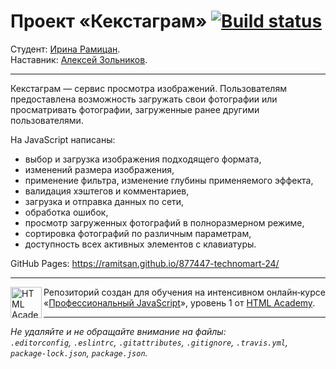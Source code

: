 # Проект «Кекстаграм» [![Build status][travis-image]][travis-url]

Студент: [Ирина Рамицан](https://up.htmlacademy.ru/javascript/18/user/877447). <br>
Наставник: [Алексей Зольников](https://htmlacademy.ru/profile/id870391).

---
Кекстаграм — сервис просмотра изображений. Пользователям предоставлена возможность загружать свои фотографии или просматривать фотографии, загруженные ранее другими пользователями.

На JavaScript написаны:
- выбор и загрузка изображения подходящего формата,
- изменений размера изображения,
- применение фильтра, изменение глубины применяемого эффекта,
- валидация хэштегов и комментариев,
- загрузка и отправка данных по сети,
- обработка ошибок,
- просмотр загруженных фотографий в полноразмерном режиме,
- сортировка фотографий по различным параметрам,
- доступность всех активных элементов с клавиатуры.

GitHub Pages: https://ramitsan.github.io/877447-technomart-24/

---

<a href="https://htmlacademy.ru/intensive/javascript"><img align="left" width="50" height="50" alt="HTML Academy" src="https://up.htmlacademy.ru/static/img/intensive/javascript/logo-for-github-2.png"></a>

Репозиторий создан для обучения на интенсивном онлайн‑курсе «[Профессиональный JavaScript](https://htmlacademy.ru/intensive/javascript)», уровень 1 от [HTML Academy](https://htmlacademy.ru).

[travis-image]: https://travis-ci.com/htmlacademy-javascript/877447-kekstagram-18.svg?branch=master
[travis-url]: https://travis-ci.com/htmlacademy-javascript/877447-kekstagram-18

---

_Не удаляйте и не обращайте внимание на файлы:_<br>
_`.editorconfig`, `.eslintrc`, `.gitattributes`, `.gitignore`, `.travis.yml`, `package-lock.json`, `package.json`._
